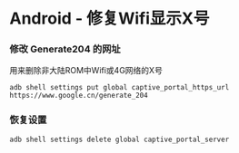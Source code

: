 Android - 修复Wifi显示X号
=======================

### 修改 Generate204 的网址
用来删除非大陆ROM中Wifi或4G网络的X号

```shell
adb shell settings put global captive_portal_https_url https://www.google.cn/generate_204
```

### 恢复设置

```shell
adb shell settings delete global captive_portal_server
```



